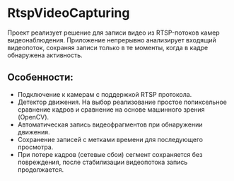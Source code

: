 ﻿# RtspVideoCapturing

Проект реализует решение для записи видео из RTSP-потоков камер видеонаблюдения. Приложение непрерывно анализирует входящий видеопоток, сохраняя записи только в те моменты, когда в кадре обнаружена активность.

## Особенности:
 - Подключение к камерам с поддержкой RTSP протокола.
 - Детектор движения. На выбор реализование простое попиксельное сравнение кадров и сравнение на основе машинного зрения (OpenCV).
 - Автоматическая запись видеофрагментов при обнаружении движения.
 - Сохранение записей с метками времени для последующего просмотра.
 - При потере кадров (сетевые сбои) сегмент сохраняется без повреждения, после стабилизации видеопотока запись продолжается.